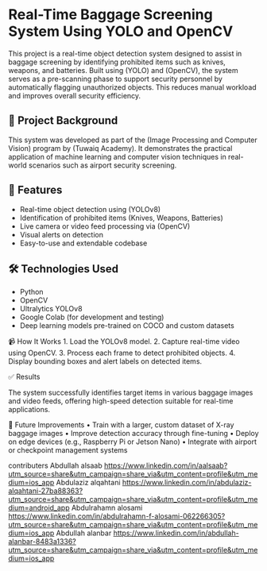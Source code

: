 # Real-Time Baggage Screening System Using YOLO and OpenCV

This project is a real-time object detection system designed to assist in baggage screening by identifying prohibited items such as knives, weapons, and batteries. Built using (YOLO) and (OpenCV), the system serves as a pre-scanning phase to support security personnel by automatically flagging unauthorized objects. This reduces manual workload and improves overall security efficiency.

## 🧠 Project Background

This system was developed as part of the (Image Processing and Computer Vision) program by (Tuwaiq Academy). It demonstrates the practical application of machine learning and computer vision techniques in real-world scenarios such as airport security screening.

## 🚀 Features

- Real-time object detection using (YOLOv8)
- Identification of prohibited items (Knives, Weapons, Batteries)
- Live camera or video feed processing via (OpenCV)
- Visual alerts on detection
- Easy-to-use and extendable codebase

## 🛠️ Technologies Used

- Python
- OpenCV
- Ultralytics YOLOv8
- Google Colab (for development and testing)
- Deep learning models pre-trained on COCO and custom datasets


📹 How It Works
	1.	Load the YOLOv8 model.
	2.	Capture real-time video using OpenCV.
	3.	Process each frame to detect prohibited objects.
	4.	Display bounding boxes and alert labels on detected items.

✅ Results

The system successfully identifies target items in various baggage images and video feeds, offering high-speed detection suitable for real-time applications.

🧪 Future Improvements
	•	Train with a larger, custom dataset of X-ray baggage images
	•	Improve detection accuracy through fine-tuning
	•	Deploy on edge devices (e.g., Raspberry Pi or Jetson Nano)
	•	Integrate with airport or checkpoint management systems

contributers
Abdullah alsaab
https://www.linkedin.com/in/aalsaab?utm_source=share&utm_campaign=share_via&utm_content=profile&utm_medium=ios_app
Abdulaziz alqahtani
https://www.linkedin.com/in/abdulaziz-alqahtani-27ba88363?utm_source=share&utm_campaign=share_via&utm_content=profile&utm_medium=android_app
Abdulrahamn alosami
https://www.linkedin.com/in/abdulrahamn-f-alosami-062266305?utm_source=share&utm_campaign=share_via&utm_content=profile&utm_medium=ios_app
Abdullah alanbar
https://www.linkedin.com/in/abdullah-alanbar-8483a1336?utm_source=share&utm_campaign=share_via&utm_content=profile&utm_medium=ios_app
